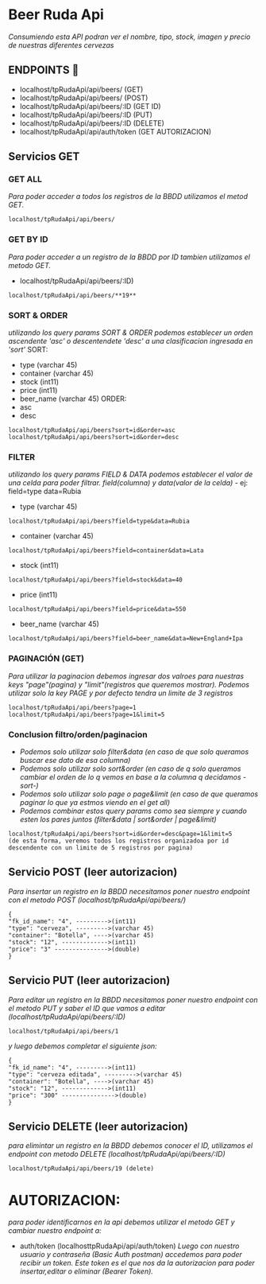 # Beer Ruda Api

_Consumiendo esta API podran ver el nombre, tipo, stock, imagen y precio de nuestras diferentes cervezas_

## ENDPOINTS 🚀

* localhost/tpRudaApi/api/beers/ (GET)
* localhost/tpRudaApi/api/beers/ (POST)
* localhost/tpRudaApi/api/beers/:ID (GET ID)
* localhost/tpRudaApi/api/beers/:ID (PUT)
* localhost/tpRudaApi/api/beers/:ID (DELETE)
* localhost/tpRudaApi/api/auth/token (GET AUTORIZACION)

## Servicios GET
### GET ALL
 _Para poder acceder a todos los registros de la BBDD utilizamos el metod GET._
```
localhost/tpRudaApi/api/beers/  
```
### GET BY ID
_Para poder acceder a un registro de la BBDD por ID tambien utilizamos el metodo GET._
* localhost/tpRudaApi/api/beers/:ID)
```
localhost/tpRudaApi/api/beers/**19**
```
### SORT & ORDER
_utilizando los query params SORT & ORDER podemos establecer un orden ascendente 'asc' o descentendete 'desc' a una clasificacion ingresada en 'sort'_
SORT:
* type (varchar 45)
* container (varchar 45)
* stock (int11)
* price (int11)
* beer_name (varchar 45)
ORDER:
* asc
* desc
```
localhost/tpRudaApi/api/beers?sort=id&order=asc
localhost/tpRudaApi/api/beers?sort=id&order=desc
```

### FILTER
_utilizando los query params FIELD & DATA podemos establecer el valor de una celda para poder filtrar. field(columna) y data(valor de la celda)_ - ej: field=type data=Rubia
       
* type (varchar 45) 
```
localhost/tpRudaApi/api/beers?field=type&data=Rubia
```
* container (varchar 45)
```
localhost/tpRudaApi/api/beers?field=container&data=Lata
```
* stock (int11) 
```
localhost/tpRudaApi/api/beers?field=stock&data=40
```
* price (int11) 
```
localhost/tpRudaApi/api/beers?field=price&data=550
```
* beer_name (varchar 45) 
```
localhost/tpRudaApi/api/beers?field=beer_name&data=New+England+Ipa
```
### PAGINACIÓN (GET)
_Para utilizar la paginacion debemos ingresar dos valroes para nuestras keys "page"(pagina) y "limit"(registros que queremos mostrar). Podemos utilizar solo la key PAGE y por defecto tendra un limite de 3 registros_   
```
localhost/tpRudaApi/api/beers?page=1
localhost/tpRudaApi/api/beers?page=1&limit=5    
```
### Conclusion filtro/orden/paginacion
* _Podemos solo utilizar solo filter&data (en caso de que solo queramos buscar ese dato de esa columna)_
* _Podemos solo utilizar solo sort&order (en caso de q solo queramos cambiar el orden de lo q vemos en base a la columna q decidamos -sort-)_
* _Podemos solo utilizar solo page o page&limit (en caso de que queramos paginar lo que ya estmos viendo en el get all)_
* _Podemos combinar estos query params como sea siempre y cuando esten los pares juntos (filter&data | sort&order | page&limit)_
```
localhost/tpRudaApi/api/beers?sort=id&order=desc&page=1&limit=5
(de esta forma, veremos todos los registros organizadoa por id descendente con un limite de 5 registros por pagina)
```
## Servicio POST (leer autorizacion)
_Para insertar un registro en la BBDD necesitamos poner nuestro endpoint con el metodo POST (localhost/tpRudaApi/api/beers/)_
``` 
{
"fk_id_name": "4", --------->(int11)           
"type": "cerveza", --------->(varchar 45)
"container": "Botella", ---->(varchar 45)
"stock": "12", ------------->(int11)
"price": "3" --------------->(double)
}
```
## Servicio PUT (leer autorizacion)
_Para editar un registro en la BBDD necesitamos poner nuestro endpoint con el metodo PUT y saber el ID que vamos a editar (localhost/tpRudaApi/api/beers/:ID)_
  ```
localhost/tpRudaApi/api/beers/1
  ```  
_y luego debemos completar el siguiente json:_
```   
{
"fk_id_name": "4", --------->(int11)           
"type": "cerveza editada", --------->(varchar 45)
"container": "Botella", ---->(varchar 45)
"stock": "12", ------------->(int11)
"price": "300" --------------->(double)
}
```
## Servicio DELETE (leer autorizacion)
_para elimintar un registro en la BBDD debemos conocer el ID, utilizamos el endpoint con metodo DELETE (localhost/tpRudaApi/api/beers/:ID)_
```
localhost/tpRudaApi/api/beers/19 (delete)
```
# AUTORIZACION:
_para poder identificarnos en la api debemos utilizar el metodo GET y cambiar nuestro endpoint a:_
* auth/token 
(localhosttpRudaApi/api/auth/token) 
_Luego con nuestro usuario y contraseña (Basic Auth postman) accedemos para poder recibir un token._
_Este token es el que nos da la autorizacion para poder insertar,editar o eliminar (Bearer Token)._
